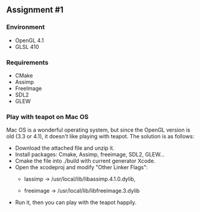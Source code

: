 ## Assignment #1

### Environment

* OpenGL 4.1
* GLSL 410

### Requirements

* CMake
* Assimp
* FreeImage
* SDL2
* GLEW

### Play with teapot on Mac OS

Mac OS is a wonderful operating system, but since the OpenGL version is old (3.3 or 4.1), it doesn't like playing with teapot. The solution is as follows:

- Download the attached file and unzip it.
- Install packages: Cmake, Assimp, freeimage, SDL2, GLEW...
- Cmake the file into ./build with current generator Xcode.
- Open the xcodeproj and modify "Other Linker Flags":
  -   lassimp -> /usr/local/lib/libassimp.4.1.0.dylib,

  -   freeimage -> /usr/local/lib/libfreeimage.3.dylib
- Run it, then you can play with the teapot happily.


